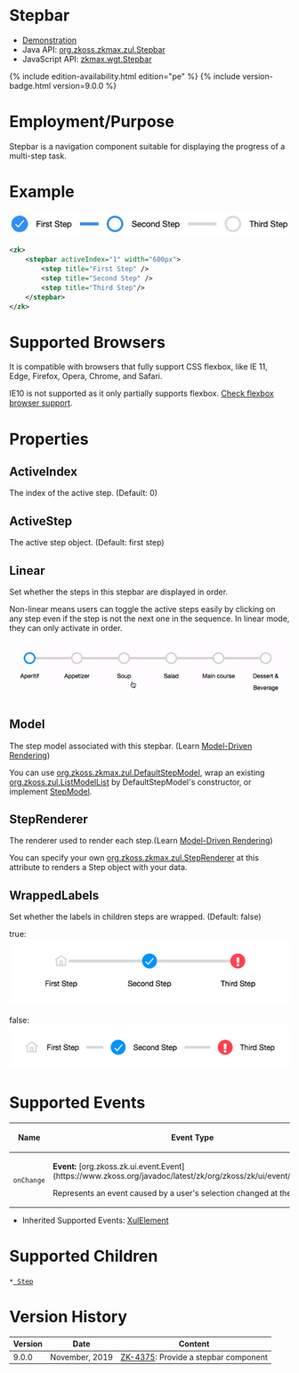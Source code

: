 

# Stepbar

- [Demonstration](https://www.zkoss.org/zkdemo/menu/stepbar)
- Java API: [org.zkoss.zkmax.zul.Stepbar](https://www.zkoss.org/javadoc/latest/zk/org/zkoss/zkmax/zul/Stepbar.html)
- JavaScript API: [zkmax.wgt.Stepbar](https://www.zkoss.org/javadoc/latest/jsdoc/classes/zkmax.wgt.Stepbar.html)

{% include edition-availability.html edition="pe" %} {% include version-badge.html version=9.0.0 %}

# Employment/Purpose

Stepbar is a navigation component suitable for displaying the progress
of a multi-step task.

# Example

![](/zk_component_ref/images/stepbar-example.jpg)

```xml
<zk>
    <stepbar activeIndex="1" width="600px">
        <step title="First Step" />
        <step title="Second Step" />
        <step title="Third Step"/>
    </stepbar>
</zk>
```

# Supported Browsers

It is compatible with browsers that fully support CSS flexbox, like IE
11, Edge, Firefox, Opera, Chrome, and Safari.

IE10 is not supported as it only partially supports flexbox. [Check flexbox browser support](https://caniuse.com/flexbox).

# Properties

## ActiveIndex

The index of the active step. (Default: 0)

## ActiveStep

The active step object. (Default: first step)

## Linear

Set whether the steps in this stepbar are displayed in order.

Non-linear means users can toggle the active steps easily by clicking on
any step even if the step is not the next one in the sequence. In linear
mode, they can only activate in order.

![](/zk_component_ref/images/Stepbar-linear.gif)

## Model

The step model associated with this stepbar. (Learn [ Model-Driven Rendering]({{site.baseurl}}/zk_dev_ref/mvc/model#Model-Driven_Rendering))

You can use [org.zkoss.zkmax.zul.DefaultStepModel](https://www.zkoss.org/javadoc/latest/zk/org/zkoss/zkmax/zul/DefaultStepModel.html),
wrap an existing [org.zkoss.zul.ListModelList](https://www.zkoss.org/javadoc/latest/zk/org/zkoss/zul/ListModelList.html) by
DefaultStepModel's constructor, or implement
[StepModel](https://www.zkoss.org/javadoc/latest/zk/org/zkoss/zkmax/zul/StepModel.html).

## StepRenderer

The renderer used to render each step.(Learn [ Model-Driven Rendering]({{site.baseurl}}/zk_dev_ref/mvc/model#Model-Driven_Rendering))

You can specify your own
[org.zkoss.zkmax.zul.StepRenderer](https://www.zkoss.org/javadoc/latest/zk/org/zkoss/zkmax/zul/StepRenderer.html) at this attribute to
renders a Step object with your data.

## WrappedLabels

Set whether the labels in children steps are wrapped. (Default: false)

true: ![](/zk_component_ref/images/Stepber-WrappedLabels.png)

false: ![](/zk_component_ref/images/Stepbar-example.png)

# Supported Events

<table>
<thead>
<tr class="header">
<th><center>
<p>Name</p>
</center></th>
<th><center>
<p>Event Type</p>
</center></th>
</tr>
</thead>
<tbody>
<tr class="odd">
<td><center>
<p><code>onChange</code></p>
</center></td>
<td><p><strong>Event:</strong>
[org.zkoss.zk.ui.event.Event](https://www.zkoss.org/javadoc/latest/zk/org/zkoss/zk/ui/event/Event.html)</p>
<p>Represents an event caused by a user's selection changed at the
client.</p></td>
</tr>
</tbody>
</table>

- Inherited Supported Events: [ XulElement]({{site.baseurl}}/zk_component_ref/xulelement#Supported_Events)

# Supported Children

`*`[` Step`]({{site.baseurl}}/zk_component_ref/step)



# Version History



| Version | Date           | Content                                                                          |
|---------|----------------|----------------------------------------------------------------------------------|
| 9.0.0   | November, 2019 | [ZK-4375](https://tracker.zkoss.org/browse/ZK-4375): Provide a stepbar component |


